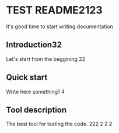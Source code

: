 # TEST README2123
 It's good time to start writing documentation

## Introduction32
Let's start from the beggining
22
## Quick start
Write here something1
4
## Tool description
The best tool for testing the code.
222
2
2
2
